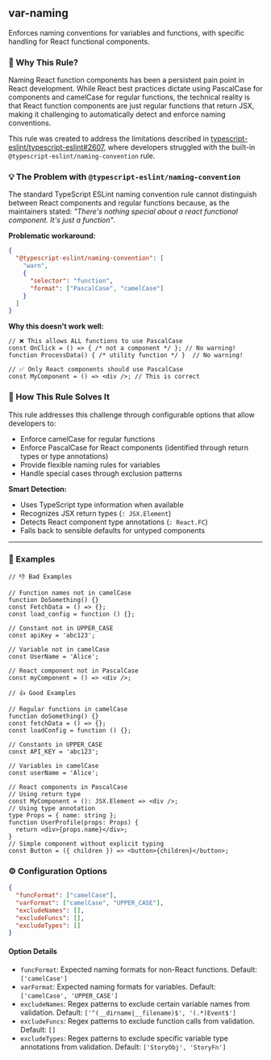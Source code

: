 ## var-naming

Enforces naming conventions for variables and functions, with specific handling for React functional components.

### 🤔 Why This Rule?

Naming React function components has been a persistent pain point in React development. While React best practices dictate using PascalCase for components and camelCase for regular functions, the technical reality is that React function components are just regular functions that return JSX, making it challenging to automatically detect and enforce naming conventions.

This rule was created to address the limitations described in [typescript-eslint/typescript-eslint#2607](https://github.com/typescript-eslint/typescript-eslint/issues/2607), where developers struggled with the built-in `@typescript-eslint/naming-convention` rule.

### 💡 The Problem with `@typescript-eslint/naming-convention`

The standard TypeScript ESLint naming convention rule cannot distinguish between React components and regular functions because, as the maintainers stated: *"There's nothing special about a react functional component. It's just a function"*.

**Problematic workaround:**
```json
{
  "@typescript-eslint/naming-convention": [
    "warn",
    {
      "selector": "function",
      "format": ["PascalCase", "camelCase"]
    }
  ]
}
```

**Why this doesn't work well:**

<!-- eslint-skip -->
```tsx
// ❌ This allows ALL functions to use PascalCase
const OnClick = () => { /* not a component */ }; // No warning!
function ProcessData() { /* utility function */ }  // No warning!

// ✅ Only React components should use PascalCase
const MyComponent = () => <div />; // This is correct
```

### 🎯 How This Rule Solves It

This rule addresses this challenge through configurable options that allow developers to:
- Enforce camelCase for regular functions
- Enforce PascalCase for React components (identified through return types or type annotations)
- Provide flexible naming rules for variables
- Handle special cases through exclusion patterns

**Smart Detection:**
- Uses TypeScript type information when available
- Recognizes JSX return types (`: JSX.Element`)
- Detects React component type annotations (`: React.FC`)
- Falls back to sensible defaults for untyped components

---

### 📝 Examples

<!-- eslint-skip -->
```tsx
// 👎 Bad Examples

// Function names not in camelCase
function DoSomething() {}
const FetchData = () => {};
const load_config = function () {};

// Constant not in UPPER_CASE
const apiKey = 'abc123';

// Variable not in camelCase
const UserName = 'Alice';

// React component not in PascalCase
const myComponent = () => <div />;
```

<!-- eslint-skip -->
```tsx
// 👍 Good Examples

// Regular functions in camelCase
function doSomething() {}
const fetchData = () => {};
const loadConfig = function () {};

// Constants in UPPER_CASE
const API_KEY = 'abc123';

// Variables in camelCase
const userName = 'Alice';

// React components in PascalCase
// Using return type
const MyComponent = (): JSX.Element => <div />;
// Using type annotation
type Props = { name: string };
function UserProfile(props: Props) {
  return <div>{props.name}</div>;
}
// Simple component without explicit typing
const Button = ({ children }) => <button>{children}</button>;
```

### ⚙️ Configuration Options

```json
{
  "funcFormat": ["camelCase"],
  "varFormat": ["camelCase", "UPPER_CASE"],
  "excludeNames": [],
  "excludeFuncs": [],
  "excludeTypes": []
}
```

#### Option Details

- `funcFormat`: Expected naming formats for non-React functions. Default: `['camelCase']`
- `varFormat`: Expected naming formats for variables. Default: `['camelCase', 'UPPER_CASE']`
- `excludeNames`: Regex patterns to exclude certain variable names from validation. Default: `['^(__dirname|__filename)$', '(.*)Event$']`
- `excludeFuncs`: Regex patterns to exclude function calls from validation. Default: `[]`
- `excludeTypes`: Regex patterns to exclude specific variable type annotations from validation. Default: `['StoryObj', 'StoryFn']`
